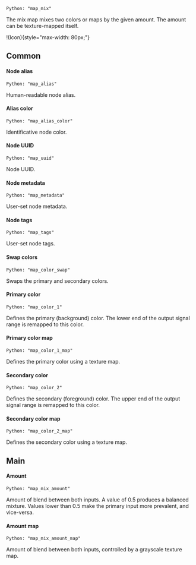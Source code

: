 `Python: "map_mix"`

The mix map mixes two colors or maps by the given amount. The amount can be texture-mapped itself.

!(Icon){style="max-width: 80px;"}

## Common

#### Node alias
`Python: "map_alias"`

Human-readable node alias.

#### Alias color
`Python: "map_alias_color"`

Identificative node color.

#### Node UUID
`Python: "map_uuid"`

Node UUID.

#### Node metadata
`Python: "map_metadata"`

User-set node metadata.

#### Node tags
`Python: "map_tags"`

User-set node tags.

#### Swap colors
`Python: "map_color_swap"`

Swaps the primary and secondary colors.

#### Primary color
`Python: "map_color_1"`

Defines the primary (background) color. The lower end of the output signal range is remapped to this color.

#### Primary color map
`Python: "map_color_1_map"`

Defines the primary color using a texture map.

#### Secondary color
`Python: "map_color_2"`

Defines the secondary (foreground) color. The upper end of the output signal range is remapped to this color.

#### Secondary color map
`Python: "map_color_2_map"`

Defines the secondary color using a texture map.

## Main

#### Amount
`Python: "map_mix_amount"`

Amount of blend between both inputs. A value of 0.5 produces a balanced mixture. Values lower than 0.5 make the primary input more prevalent, and vice-versa.

#### Amount map
`Python: "map_mix_amount_map"`

Amount of blend between both inputs, controlled by a grayscale texture map.

